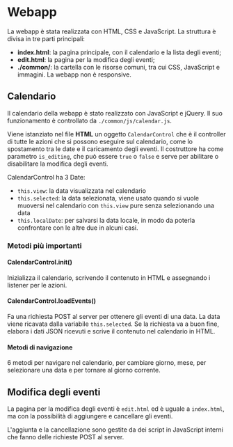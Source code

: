 # Webapp
La webapp è stata realizzata con HTML, CSS e JavaScript. La struttura è divisa in tre parti principali:
- **index.html**: la pagina principale, con il calendario e la lista degli eventi;
- **edit.html**: la pagina per la modifica degli eventi;
- **./common/**: la cartella con le risorse comuni, tra cui CSS, JavaScript e immagini.
La webapp non è responsive.

## Calendario
Il calendario della webapp è stato realizzato con JavaScript e jQuery. Il suo funzionamento è controllato da `./common/js/calendar.js`.

Viene istanziato nel file **HTML** un oggetto `CalendarControl` che è il controller di tutte le azioni che si possono eseguire sul calendario, come lo spostamento tra le date e il caricamento degli eventi.
Il costruttore ha come parametro `is_editing`, che può essere `true` o `false` e serve per abilitare o disabilitare la modifica degli eventi.

CalendarControl ha 3 Date:
- <code>this.view</code>: la data visualizzata nel calendario
- <code>this.selected</code>: la data selezionata, viene usato quando si vuole muoversi nel calendario con <code>this.view</code> pure senza selezionando una data
- <code>this.localDate</code>: per salvarsi la data locale, in modo da poterla confrontare con le altre due in alcuni casi.

### Metodi più importanti

#### CalendarControl.init()
Inizializza il calendario, scrivendo il contenuto in HTML e assegnando i listener per le azioni.

#### CalendarControl.loadEvents()
Fa una richiesta POST al server per ottenere gli eventi di una data. La data viene ricavata dalla variabile <code>this.selected</code>. Se la richiesta va a buon fine, elabora i dati JSON ricevuti e scrive il contenuto nel calendario in HTML.

#### Metodi di navigazione
6 metodi per navigare nel calendario, per cambiare giorno, mese, per selezionare una data e per tornare al giorno corrente.

## Modifica degli eventi
La pagina per la modifica degli eventi è `edit.html` ed è uguale a `index.html`, ma con la possibilità di aggiungere e cancellare gli eventi.

L'aggiunta e la cancellazione sono gestite da dei script in JavaScript interni che fanno delle richieste POST al server.
